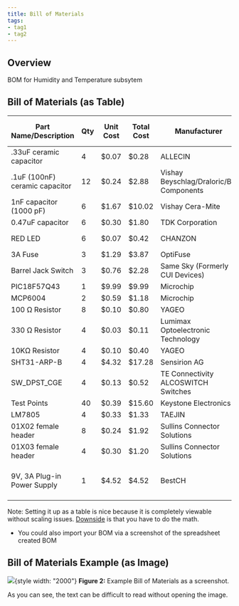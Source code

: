 ```yaml
---
title: Bill of Materials
tags:
- tag1
- tag2
---
```


## Overview
BOM for Humidity and Temperature subsytem 

## Bill of Materials (as Table)


| Part Name/Description | Qty | Unit Cost | Total Cost | Manufacturer | Manufacturer Part # | Vendor Link | Datasheet Link | Supplier | Supplier Part # | Schematic Reference Designators |
|------------------------|-----|-----------|-------------|---------------|---------------------|--------------|----------------|-----------|------------------|----------------------------------|
| .33uF ceramic capacitor | 4 | $0.07 | $0.28 | ALLECIN | N/A | [Link](https://www.amazon.com) | N/A | Amazon | B0DFQCTCGS | C1 |
| .1uF (100nF) ceramic capacitor | 12 | $0.24 | $2.88 | Vishay Beyschlag/Draloric/BC Components | K104K10X7RF5UH5 | [Link](https://www.digikey.com/en/products/detail/vishay-beyschlag-draloric-bc-components/K104K10X7RF5UH5/2356879) | [PDF](https://www.vishay.com/docs/45171/kseries.pdf) | DigiKey | BC2665CT-ND | C2, C5, C7, C6 |
| 1nF capacitor (1000 pF) | 6 | $1.67 | $10.02 | Vishay Cera-Mite | 561R1DF0D10 | [Link](https://www.digikey.com/en/products/detail/vishay-cera-mite/561R1DF0D10/2825216) | [PDF](https://www.vishay.com/docs/23115/561r564r.pdf) | DigiKey | 561R1DF0D10-ND | C3, C4 |
| 0.47uF capacitor | 6 | $0.30 | $1.80 | TDK Corporation | FG14X7R1E474KNT06 | [Link](https://www.digikey.com/en/products/detail/tdk-corporation/FG14X7R1E474KNT06/5800326) | [PDF](https://product.tdk.com/en/system/files/dam/doc/product/capacitor/ceramic/lead-mlcc/catalog/leadmlcc_halogenfree_fg_en.pdf) | DigiKey | FG14X7R1E474KNT06 | C8 |
| RED LED | 6 | $0.07 | $0.42 | CHANZON | 100F5W-YT-RE-RE-SHAN | [Link](https://www.amazon.com) | N/A | Amazon | B0895T2ZY6 | D1 |
| 3A Fuse | 3 | $1.29 | $3.87 | OptiFuse | TXG-3A | [Link](https://www.digikey.com/en/products/detail/optifuse/TXG-3A/12170853) | [PDF](https://www.optifuse.com/optifuse_ecommerce_tools/datasheets/TXG.pdf) | DigiKey | TXG-3A | F1 |
| Barrel Jack Switch | 3 | $0.76 | $2.28 | Same Sky (Formerly CUI Devices) | PJ-102AH | [Link](https://www.digikey.com/en/products/detail/cui-devices/PJ-102AH/408448) | [PDF](https://www.sameskydevices.com/product/resource/pj-102ah.pdf) | DigiKey | CP-102AH-ND | J1 |
| PIC18F57Q43 | 1 | $9.99 | $9.99 | Microchip | DM164150 | [Link](https://www.microchip.com/en-us/development-tool/DM164150) | [PDF](https://www.microchip.com/en-us/product/PIC18F57Q43) | Microchip | DM164150 | N1 |
| MCP6004 | 2 | $0.59 | $1.18 | Microchip | MCP6004-I/P | [Link](https://www.digikey.com/en/products/detail/microchip-technology/MCP6004-I-P/523060) | [PDF](https://embedded-systems-design.bitbucket.io/304/labs/emitter-detector/) | DigiKey | MCP6004-I/P-ND | O1 |
| 100 Ω Resistor | 8 | $0.10 | $0.80 | YAGEO | CFR-25JB-52-100R | [Link](https://www.digikey.com/en/products/detail/yageo/CFR-25JB-52-100R/246) | [PDF](https://www.yageogroup.com/content/Resource%20Library/Datasheet/YAGEO-CFR_DATASHEET.pdf) | DigiKey | CFR-25JB-52-100R | R1, R2 |
| 330 Ω Resistor | 4 | $0.03 | $0.11 | Lumimax Optoelectronic Technology | MF1/4W330RFT | [Link](https://www.digikey.com/en/products/detail/lumimax-optoelectronic-technology/MF1-4W330RFT/16708267) | [PDF](https://mm.digikey.com/Volume0/opasdata/d220001/medias/docus/2592/MF%20Series.pdf) | DigiKey | MF1/4W330RFT | R5 |
| 10KΩ Resistor | 4 | $0.10 | $0.40 | YAGEO | CFR-25JB-52-10K | [Link](https://www.digikey.com/en/products/detail/yageo/CFR-25JB-52-10K/338) | [PDF](https://www.yageogroup.com/content/Resource%20Library/Datasheet/YAGEO-CFR_DATASHEET.pdf) | DigiKey | CFR-25JB-52-10K | R6 |
| SHT31-ARP-B | 4 | $4.32 | $17.28 | Sensirion AG | SHT31-ARP-B | [Link](https://www.digikey.com) | [PDF](https://sensirion.com/media/documents/EA647515/63A5A524/Datasheet_SHT3x_ARP.pdf) | DigiKey | 1649-1012-1-ND | SHT1 |
| SW_DPST_CGE | 4 | $0.13 | $0.52 | TE Connectivity ALCOSWITCH Switches | 450-1650-ND | [Link](https://www.digikey.com/en/products/detail/te-connectivity-alcoswitch-switches/1825910-6/1632536) | [PDF](https://www.te.com/usa-en/product-1825910-6.html) | DigiKey | 450-1650-ND | SW1 |
| Test Points | 40 | $0.39 | $15.60 | Keystone Electronics | 5000 | [Link](https://www.digikey.com/en/products/detail/keystone-electronics/5000/255326) | [PDF](https://www.keyelco.com/userAssets/file/M65p56.pdf) | DigiKey | 36-5000-ND | TP1–TP19 |
| LM7805 | 4 | $0.33 | $1.33 | TAEJIN | LM7805T | [Link](https://www.digikey.com/en/products/detail/taejin/LM7805T/22237260) | [PDF](https://www.htckorea.co.kr/Datasheet/Voltage%20Regulator/LM78xx.pdf) | DigiKey | 5536-LM7805T-ND | U1 |
| 01X02 female header | 8 | $0.24 | $1.92 | Sullins Connector Solutions | PPTC021LFBN-RC | [Link](https://www.digikey.com/en/products/detail/sullins-connector-solutions/PPTC021LFBN-RC/810142) | [PDF](https://mm.digikey.com/Volume0/opasdata/d220001/medias/docus/937/Female_Headers.100_DS.pdf) | DigiKey | S7000-ND |  |
| 01X03 female header | 4 | $0.30 | $1.20 | Sullins Connector Solutions | PPTC031LFBN-RC | [Link](https://www.digikey.com/en/products/detail/sullins-connector-solutions/PPTC031LFBN-RC/810143) | [PDF](https://mm.digikey.com/Volume0/opasdata/d220001/medias/docus/937/Female_Headers.100_DS.pdf) | DigiKey | S7001-ND |  |
| 9V, 3A Plug-in Power Supply | 1 | $4.52 | $4.52 | BestCH | 0930 | [Link](https://www.amazon.com/gp/product/B09ZTKTLGW/) | N/A | Amazon | B09ZTKTLGW | *Not on Schematic - External Power* |


Note: Setting it up as a table is nice because it is completely viewable without scaling issues. <ins>Downside</ins> is that you have to do the math.

* You could also import your BOM via a screenshot of the spreadsheet created BOM

## Bill of Materials Example (as Image)
![](BOM-Screenshot.png){style width: "2000"}
**Figure 2:** Example Bill of Materials as a screenshot.

As you can see, the text can be difficult to read without opening the image.
